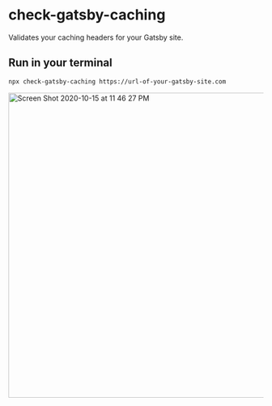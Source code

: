 # check-gatsby-caching

Validates your caching headers for your Gatsby site.


## Run in your terminal

```bash
npx check-gatsby-caching https://url-of-your-gatsby-site.com
```

<img width="602" alt="Screen Shot 2020-10-15 at 11 46 27 PM" src="https://user-images.githubusercontent.com/71047/96217823-4a0ec800-0f38-11eb-8572-d0c0c815fec9.png">
